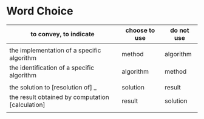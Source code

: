 # Word Choice

 to convey, to indicate              | choose to use   | do not use
-------------------------------------|-----------------|------------
| |
  the implementation of a specific algorithm  |  method | algorithm
  the identification of a specific algorithm  |  algorithm | method
| |
 the solution to [resolution of] _    |  solution | result
 the result obtained by computation [calculation]          |  result | solution
 | |
